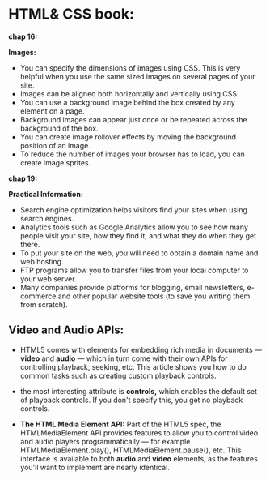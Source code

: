 # HTML& CSS book:

**chap 16:**

**Images:**

- You can specify the dimensions of images using CSS. This is very helpful when you use the same sized 
  images on several pages of your site.
- Images can be aligned both horizontally and vertically using CSS.
- You can use a background image behind the box created by any element on a page. 
- Background images can appear just once or be repeated across the background of the box.
- You can create image rollover effects by moving the background position of an image.
- To reduce the number of images your browser has to load, you can create image sprites.

**chap 19:**

**Practical Information:**

- Search engine optimization helps visitors find your sites when using search engines.
- Analytics tools such as Google Analytics allow you to see how many people visit your site, how they find it, 
  and what they do when they get there.
- To put your site on the web, you will need to obtain a domain name and web hosting.
- FTP programs allow you to transfer files from your local computer to your web server.
- Many companies provide platforms for blogging, email newsletters, e-commerce and other popular website 
  tools (to save you writing them from scratch).

## Video and Audio APIs:

- HTML5 comes with elements for embedding rich media in documents — **video** and **audio** — which in turn 
  come with their own APIs for controlling playback, seeking, etc. This article shows you how to do common 
  tasks such as creating custom playback controls.

- the most interesting attribute is **controls,** which enables the default set of playback controls. 
  If you don't specify this, you get no playback controls.  
- **The HTML Media Element API:**
Part of the HTML5 spec, the HTMLMediaElement API provides features to allow you to control video
and audio players programmatically — for example HTMLMediaElement.play(), HTMLMediaElement.pause(), etc.
This interface is available to both **audio** and **video** elements, as the features you'll want to implement are nearly identical. 